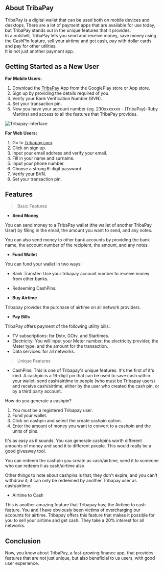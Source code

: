 ## About TribaPay

TribaPay is a digital wallet that can be used both on mobile devices and desktops. There are a lot of payment apps that are available for use today, but TribaPay stands out in the unique features that it provides.  
In a nutshell, TribaPay lets you send and receive money, save money using the CashPin feature, sell your airtime and get cash, pay with dollar cards and pay for other utilities.  
It is not just another payment app.


## Getting Started as a New User

**For Mobile Users:**
1. Download the [TribaPay](https://play.google.com/store/apps/details?id=com.tribapay) App from the GooglePlay store or App store.
2. Sign up by providing the details required of you. 
3. Verify your Bank Verification Number (BVN).
4. Set your transaction pin.
4. Now you have your account number (eg. 230xxxxxxx - (TribaPay)-Ruby Martins) and access to all the features that TribaPay provides.  

![Tribapay-interface](https://admin.techpoint.africa/wp-content/uploads/2022/07/Stanbuzz-logo-6-1024x576.png)

**For Web Users:**
1. Go to [Tribapay.com](https://tribapay.com/).
2. Click on sign up.
3. Input your email address and verify your email.
4. Fill in your name and surname.
5. Input your phone number.
6. Choose a strong 6-digit password.
7. Verify your BVN.
8. Set your transaction pin.  


## Features

>Basic Features

- **Send Money**

You can send money to a TribaPay wallet (the wallet of another TribaPay User) by filling in the email, the amount you want to send, and any notes. 

You can also send money to other bank accounts by providing the bank name, the account number of the recipient, the amount, and any notes.

- **Fund Wallet**

You can fund your wallet in two ways:
 - Bank Transfer: Use your tribapay account number to receive money from other banks.
 - Redeeming CashPins.

- **Buy Airtime**

Tribapay provides the purchase of airtime on all network providers.

- **Pay Bills**

TribaPay offers payment of the following utility bills:
 - TV subscriptions: for Dstv, GOtv, and Startimes. 
 - Electricity: You will input your Meter number, the electricity provider, the Meter type, and the amount for the transaction.
 - Data services: for all networks. 


>Unique Features

- CashPins:
This is one of Tribapay's unique features. It's the first of it's kind. A cashpin is a 16-digit pin that can be used to save cash within your wallet, send cash/airtime to people (who must be Tribapay users) and receive cash/airtime, either by the user who created the cash pin, or by a third party account. 

How do you generate a cashpin?
1. You must be a registered Tribapay user.
2. Fund your wallet.
3. Click on cashpin and select the create cashpin option.
4. Enter the amount of money you want to convert to a cashpin and the units of pins. 

It's as easy as it sounds. You can generate cashpins worth different amounts of money and send it to different people. This would really be a good giveaway tool. 

You can redeem the cashpin you create as cash/airtime, send it to someone who can redeem it as cash/airtime also. 

Other things to note about cashpins is that, they don't expire, and you can't withdraw it; it can only be redeemed by another Tribapay user as cash/airtime.

- Airtime to Cash

This is another amazing feature that Tribapay has; the Airtime to cash feature. You and I have obviously been victims of overcharging our accounts for airtime. Tribapay offers this feature that makes it possible for you to sell your airtime and get cash. They take a 20% interest for all networks. 


## Conclusion

Now, you know about TribaPay, a fast-growing finance app, that provides features that are not just unique, but also beneficial to us users, with good user experience.
